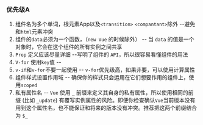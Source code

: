 ### 优先级A 

1. 组件名为多个单词，根元素App以及`<transition>` `<compantant>`除外   --避免和`html`元素冲突
2. 组件的`data`必须为一个函数，（`new Vue` 的时候除外） -- 当 `data` 的值是一个对象时，它会在这个组件的所有实例之间共享
3. `Prop` 定义应该尽量详细 --写明了组件的 `API`，所以很容易看懂组件的用法
4. `V-for` 使用`key`值 -- 
5. `v-if`和`v-for`不要一起使用 -- `v-for`优先级高，如果非要，可以使用计算属性
6. 组件样式设置作用域 -- 确保你的样式只会运用在它们想要作用的组件上，使用`scoped`
7. 私有属性名 -- `Vue` 使用 `_` 前缀来定义其自身的私有属性，所以使用相同的前缀 (比如 `_update`) 有覆写实例属性的风险。即便你检查确认` Vue `当前版本没有用到这个属性名，也不能保证和将来的版本没有冲突。推荐把这两个前缀结合为 `$_`